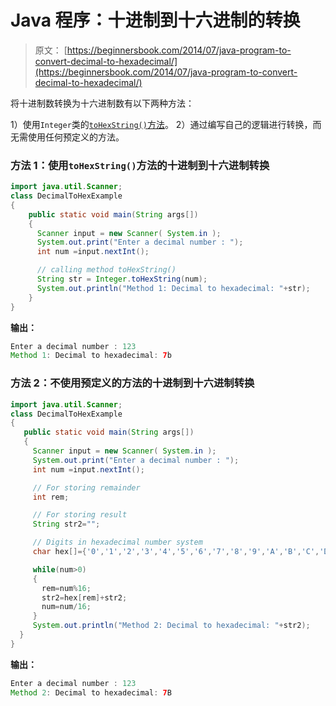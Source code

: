 # Java 程序：十进制到十六进制的转换

> 原文： [https://beginnersbook.com/2014/07/java-program-to-convert-decimal-to-hexadecimal/](https://beginnersbook.com/2014/07/java-program-to-convert-decimal-to-hexadecimal/)

将十进制数转换为十六进制数有以下两种方法：

1）使用`Integer`类的[`toHexString()`方法](https://docs.oracle.com/javase/7/docs/api/java/lang/Integer.html#toHexString(int))。
2）通过编写自己的逻辑进行转换，而无需使用任何预定义的方法。

### 方法 1：使用`toHexString()`方法的十进制到十六进制转换

```java
import java.util.Scanner;
class DecimalToHexExample
{
    public static void main(String args[])
    {
      Scanner input = new Scanner( System.in );
      System.out.print("Enter a decimal number : ");
      int num =input.nextInt();

      // calling method toHexString()
      String str = Integer.toHexString(num);
      System.out.println("Method 1: Decimal to hexadecimal: "+str);
    }
}
```

**输出：**

```java
Enter a decimal number : 123
Method 1: Decimal to hexadecimal: 7b
```

### 方法 2：不使用预定义的方法的十进制到十六进制转换

```java
import java.util.Scanner;
class DecimalToHexExample
{
   public static void main(String args[])
   {
     Scanner input = new Scanner( System.in );
     System.out.print("Enter a decimal number : ");
     int num =input.nextInt();

     // For storing remainder
     int rem;

     // For storing result
     String str2=""; 

     // Digits in hexadecimal number system
     char hex[]={'0','1','2','3','4','5','6','7','8','9','A','B','C','D','E','F'};

     while(num>0)
     {
       rem=num%16; 
       str2=hex[rem]+str2; 
       num=num/16;
     }
     System.out.println("Method 2: Decimal to hexadecimal: "+str2);
  }
}
```

**输出：**

```java
Enter a decimal number : 123
Method 2: Decimal to hexadecimal: 7B
```